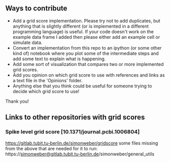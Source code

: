 ## Ways to contribute

- Add a grid score implementation. Please try not to add duplicates, but anything that is slightly different (or is implemented in a different programming language) is useful. If your code doesn't work on the example data frame I added then please either add an example cell or simulate data.
- Convert an implementation from this repo to an ipython (or some other kind of) notebook where you plot some of the intermediate steps and add some text to explain what is happening.
- Add some sort of visualization that compares two or more implemented grid scores.
- Add you opinion on which grid score to use with references and links as a text file in the 'Opinions' folder.
- Anything else that you think could be useful for someone trying to decide which grid score to use!

Thank you!



## Links to other repositories with grid scores

### Spike level grid score [10.1371/journal.pcbi.1006804]
https://gitlab.tubit.tu-berlin.de/simonweber/gridscore
some files missing from the above that are needed for it to run:
https://simonweber@gitlab.tubit.tu-berlin.de/simonweber/general_utils


